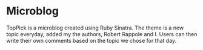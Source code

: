# Microblog
TopPick is a microblog created using Ruby Sinatra. 
The theme is a new topic everyday, added my the authors, Robert Rappole and I. 
Users can then write their own comments based on the topic we chose for that day. 
